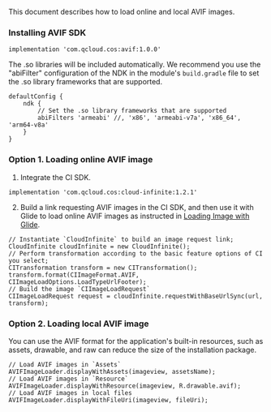 
This document describes how to load online and local AVIF images.


### Installing AVIF SDK

```
implementation 'com.qcloud.cos:avif:1.0.0'    
```

The .so libraries will be included automatically. We recommend you use the "abiFilter" configuration of the NDK in the module's `build.gradle` file to set the .so library frameworks that are supported.

```
defaultConfig {
    ndk {
        // Set the .so library frameworks that are supported
        abiFilters 'armeabi' //, 'x86', 'armeabi-v7a', 'x86_64', 'arm64-v8a'
    }
}
```

### Option 1. Loading online AVIF image

1. Integrate the CI SDK.
```
implementation 'com.qcloud.cos:cloud-infinite:1.2.1'    
```
2. Build a link requesting AVIF images in the CI SDK, and then use it with Glide to load online AVIF images as instructed in [Loading Image with Glide](https://intl.cloud.tencent.com/document/product/1045/45577).
```
// Instantiate `CloudInfinite` to build an image request link;
CloudInfinite cloudInfinite = new CloudInfinite();
// Perform transformation according to the basic feature options of CI you select;
CITransformation transform = new CITransformation();
transform.format(CIImageFormat.AVIF, CIImageLoadOptions.LoadTypeUrlFooter);
// Build the image `CIImageLoadRequest`
CIImageLoadRequest request = cloudInfinite.requestWithBaseUrlSync(url, transform);
```

### Option 2. Loading local AVIF image

You can use the AVIF format for the application's built-in resources, such as assets, drawable, and raw can reduce the size of the installation package.

```
// Load AVIF images in `Assets`
AVIFImageLoader.displayWithAssets(imageview, assetsName);
// Load AVIF images in `Resource`
AVIFImageLoader.displayWithResource(imageview, R.drawable.avif);
// Load AVIF images in local files
AVIFImageLoader.displayWithFileUri(imageview, fileUri);
```
